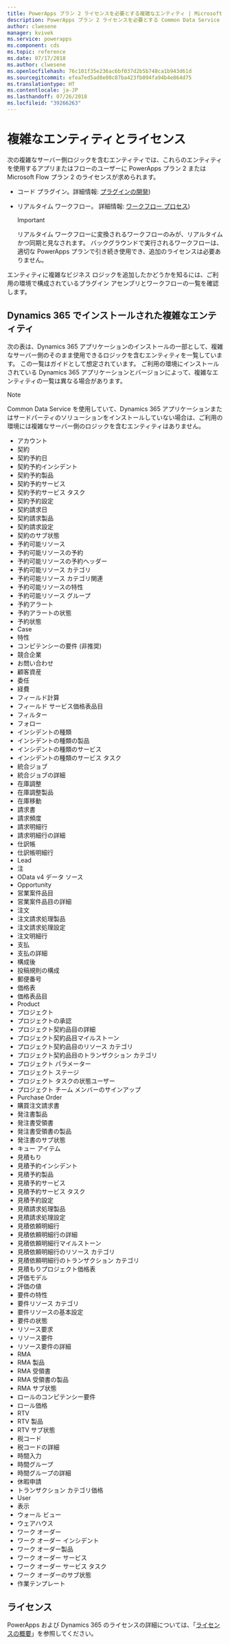 ```yaml
---
title: PowerApps プラン 2 ライセンスを必要とする複雑なエンティティ | Microsoft Docs
description: PowerApps プラン 2 ライセンスを必要とする Common Data Service (CDS) for Apps の複雑なエンティティの一覧です。
author: clwesene
manager: kvivek
ms.service: powerapps
ms.component: cds
ms.topic: reference
ms.date: 07/17/2018
ms.author: clwesene
ms.openlocfilehash: 76c101f35e236ac6bf037d2b5b748ca1b943d61d
ms.sourcegitcommit: efea7ed5ad8e80c87ba423fb094fa94b4e864d75
ms.translationtype: HT
ms.contentlocale: ja-JP
ms.lasthandoff: 07/26/2018
ms.locfileid: "39266263"
---
```

# <a name="complex-entities-and-licensing"></a>複雑なエンティティとライセンス
次の複雑なサーバー側ロジックを含むエンティティでは、これらのエンティティを使用するアプリまたはフローのユーザーに PowerApps プラン 2 または Microsoft Flow プラン 2 のライセンスが求められます。

* コード プラグイン。詳細情報: [プラグインの開発](https://docs.microsoft.com/dynamics365/customer-engagement/developer/plugin-development))
* リアルタイム ワークフロー。 詳細情報: [ワークフロー プロセス](https://docs.microsoft.com/dynamics365/customer-engagement/customize/workflow-processes))

    > [!IMPORTANT]
    >  リアルタイム ワークフローに変換されるワークフローのみが、リアルタイムかつ同期と見なされます。 バックグラウンドで実行されるワークフローは、適切な PowerApps プランで引き続き使用でき、追加のライセンスは必要ありません。

エンティティに複雑なビジネス ロジックを追加したかどうかを知るには、ご利用の環境で構成されているプラグイン アセンブリとワークフローの一覧を確認します。

## <a name="complex-entities-installed-with-dynamics-365"></a>Dynamics 365 でインストールされた複雑なエンティティ
次の表は、Dynamics 365 アプリケーションのインストールの一部として、複雑なサーバー側のそのまま使用できるロジックを含むエンティティを一覧しています。 この一覧はガイドとして想定されています。 ご利用の環境にインストールされている Dynamics 365 アプリケーションとバージョンによって、複雑なエンティティの一覧は異なる場合があります。

> [!NOTE]
>  Common Data Service を使用していて、Dynamics 365 アプリケーションまたはサードパーティのソリューションをインストールしていない場合は、ご利用の環境には複雑なサーバー側のロジックを含むエンティティはありません。

* アカウント
* 契約
* 契約予約日
* 契約予約インシデント
* 契約予約製品
* 契約予約サービス
* 契約予約サービス タスク
* 契約予約設定
* 契約請求日
* 契約請求製品
* 契約請求設定
* 契約のサブ状態
* 予約可能リソース
* 予約可能リソースの予約
* 予約可能リソースの予約ヘッダー
* 予約可能リソース カテゴリ
* 予約可能リソース カテゴリ関連
* 予約可能リソースの特性
* 予約可能リソース グループ
* 予約アラート
* 予約アラートの状態
* 予約状態
* Case
* 特性
* コンピテンシーの要件 (非推奨)
* 競合企業
* お問い合わせ
* 顧客資産
* 委任
* 経費
* フィールド計算
* フィールド サービス価格表品目
* フィルター
* フォロー
* インシデントの種類
* インシデントの種類の製品
* インシデントの種類のサービス
* インシデントの種類のサービス タスク
* 統合ジョブ
* 統合ジョブの詳細
* 在庫調整
* 在庫調整製品
* 在庫移動
* 請求書
* 請求頻度
* 請求明細行
* 請求明細行の詳細
* 仕訳帳
* 仕訳帳明細行
* Lead
* 注
* OData v4 データ ソース
* Opportunity
* 営業案件品目
* 営業案件品目の詳細
* 注文
* 注文請求処理製品
* 注文請求処理設定
* 注文明細行
* 支払
* 支払の詳細
* 構成後
* 投稿規則の構成
* 郵便番号
* 価格表
* 価格表品目
* Product
* プロジェクト
* プロジェクトの承認
* プロジェクト契約品目の詳細
* プロジェクト契約品目マイルストーン
* プロジェクト契約品目のリソース カテゴリ
* プロジェクト契約品目のトランザクション カテゴリ
* プロジェクト パラメーター
* プロジェクト ステージ
* プロジェクト タスクの状態ユーザー
* プロジェクト チーム メンバーのサインアップ
* Purchase Order
* 購買注文請求書
* 発注書製品
* 発注書受領書
* 発注書受領書の製品
* 発注書のサブ状態
* キュー アイテム
* 見積もり
* 見積予約インシデント
* 見積予約製品
* 見積予約サービス
* 見積予約サービス タスク
* 見積予約設定
* 見積請求処理製品
* 見積請求処理設定
* 見積依頼明細行
* 見積依頼明細行の詳細
* 見積依頼明細行マイルストーン
* 見積依頼明細行のリソース カテゴリ
* 見積依頼明細行のトランザクション カテゴリ
* 見積もりプロジェクト価格表
* 評価モデル
* 評価の値
* 要件の特性
* 要件リソース カテゴリ
* 要件リソースの基本設定
* 要件の状態
* リソース要求
* リソース要件
* リソース要件の詳細
* RMA
* RMA 製品
* RMA 受領書
* RMA 受領書の製品
* RMA サブ状態
* ロールのコンピテンシー要件
* ロール価格
* RTV
* RTV 製品
* RTV サブ状態
* 税コード
* 税コードの詳細
* 時間入力
* 時間グループ
* 時間グループの詳細
* 休暇申請
* トランザクション カテゴリ価格
* User
* 表示
* ウォール ビュー
* ウェアハウス
* ワーク オーダー
* ワーク オーダー インシデント
* ワーク オーダー製品
* ワーク オーダー サービス
* ワーク オーダー サービス タスク
* ワーク オーダーのサブ状態
* 作業テンプレート


## <a name="licensing"></a>ライセンス
PowerApps および Dynamics 365 のライセンスの詳細については、「[ライセンスの概要](../../administrator/pricing-billing-skus.md)」を参照してください。

